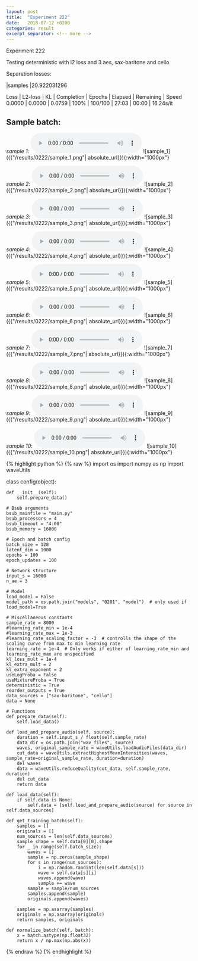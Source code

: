 ```yaml
---
layout: post
title:  "Experiment 222"
date:   2018-07-12 +0200
categories: result
excerpt_separator: <!-- more -->
---
```

Experiment 222

Testing deterministic with l2 loss and 3 aes, sax-baritone and cello

Separation losses:

|samples
|20.922031296

Loss | L2-loss | KL | Completion | Epochs | Elapsed | Remaining | Speed
0.0000 | 0.0000 | 0.0759 | 100% | 100/100 | 27:03 | 00:00 | 16.24s/it<!-- more -->

## **Sample batch**:
_sample 1_:
<audio src="/ResultsOverview/results/0222/sample_1.wav" controls preload></audio>
![sample_1]({{"/results/0222/sample_1.png"| absolute_url}}){:width="1000px"}

_sample 2_:
<audio src="/ResultsOverview/results/0222/sample_2.wav" controls preload></audio>
![sample_2]({{"/results/0222/sample_2.png"| absolute_url}}){:width="1000px"}

_sample 3_:
<audio src="/ResultsOverview/results/0222/sample_3.wav" controls preload></audio>
![sample_3]({{"/results/0222/sample_3.png"| absolute_url}}){:width="1000px"}

_sample 4_:
<audio src="/ResultsOverview/results/0222/sample_4.wav" controls preload></audio>
![sample_4]({{"/results/0222/sample_4.png"| absolute_url}}){:width="1000px"}

_sample 5_:
<audio src="/ResultsOverview/results/0222/sample_5.wav" controls preload></audio>
![sample_5]({{"/results/0222/sample_5.png"| absolute_url}}){:width="1000px"}

_sample 6_:
<audio src="/ResultsOverview/results/0222/sample_6.wav" controls preload></audio>
![sample_6]({{"/results/0222/sample_6.png"| absolute_url}}){:width="1000px"}

_sample 7_:
<audio src="/ResultsOverview/results/0222/sample_7.wav" controls preload></audio>
![sample_7]({{"/results/0222/sample_7.png"| absolute_url}}){:width="1000px"}

_sample 8_:
<audio src="/ResultsOverview/results/0222/sample_8.wav" controls preload></audio>
![sample_8]({{"/results/0222/sample_8.png"| absolute_url}}){:width="1000px"}

_sample 9_:
<audio src="/ResultsOverview/results/0222/sample_9.wav" controls preload></audio>
![sample_9]({{"/results/0222/sample_9.png"| absolute_url}}){:width="1000px"}

_sample 10_:
<audio src="/ResultsOverview/results/0222/sample_10.wav" controls preload></audio>
![sample_10]({{"/results/0222/sample_10.png"| absolute_url}}){:width="1000px"}


{% highlight python %}
{% raw %}
import os
import numpy as np
import waveUtils


class config(object):

	def __init__(self):
		self.prepare_data()

	# Bsub arguments
	bsub_mainfile = "main.py"
	bsub_processors = 4
	bsub_timeout = "4:00"
	bsub_memory = 16000

	# Epoch and batch config
	batch_size = 128
	latent_dim = 1000
	epochs = 100
	epoch_updates = 100

	# Network structure
	input_s = 16000
	n_ae = 3

	# Model
	load_model = False
	model_path = os.path.join("models", "0201", "model")  # only used if load_model=True

	# Miscellaneous constants
	sample_rate = 8000
	#learning_rate_min = 1e-4
	#learning_rate_max = 1e-3
	#learning_rate_scaling_factor = -3  # controlls the shape of the scaling curve from max to min learning rate
	learning_rate = 1e-4  # Only works if either of learning_rate_min and learning_rate_max are unspecified
	kl_loss_mult = 1e-4
	kl_extra_mult = 2
	kl_extra_exponent = 2
	useLogProba = False
	useMixtureProba = True
	deterministic = True
	reorder_outputs = True
	data_sources = ["sax-baritone", "cello"]
	data = None

	# Functions
	def prepare_data(self):
		self.load_data()

	def load_and_prepare_audio(self, source):
		duration = self.input_s / float(self.sample_rate)
		data_dir = os.path.join("wav_files", source)
		waves, original_sample_rate = waveUtils.loadAudioFiles(data_dir)
		cut_data = waveUtils.extractHighestMeanIntensities(waves, sample_rate=original_sample_rate, duration=duration)
		del waves
		data = waveUtils.reduceQuality(cut_data, self.sample_rate, duration)
		del cut_data
		return data

	def load_data(self):
		if self.data is None:
			self.data = [self.load_and_prepare_audio(source) for source in self.data_sources]

	def get_training_batch(self):
		samples = []
		originals = []
		num_sources = len(self.data_sources)
		sample_shape = self.data[0][0].shape
		for _ in range(self.batch_size):
			waves = []
			sample = np.zeros(sample_shape)
			for s in range(num_sources):
				i = np.random.randint(len(self.data[s]))
				wave = self.data[s][i]
				waves.append(wave)
				sample += wave
			sample = sample/num_sources
			samples.append(sample)
			originals.append(waves)

		samples = np.asarray(samples)
		originals = np.asarray(originals)
		return samples, originals

	def normalize_batch(self, batch):
		x = batch.astype(np.float32)
		return x / np.max(np.abs(x))

{% endraw %}
{% endhighlight %}
